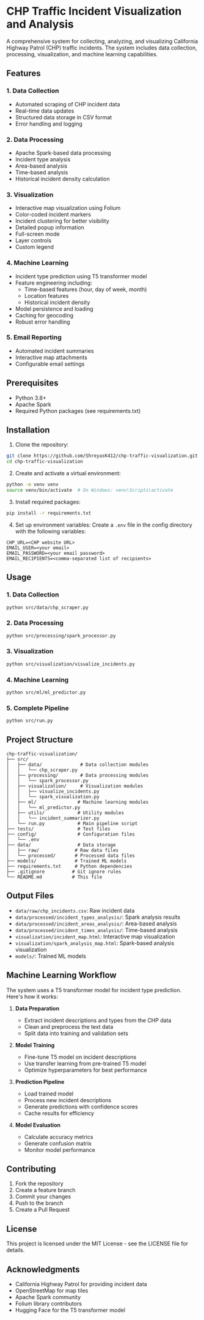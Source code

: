 # CHP Traffic Incident Visualization and Analysis

A comprehensive system for collecting, analyzing, and visualizing California Highway Patrol (CHP) traffic incidents. The system includes data collection, processing, visualization, and machine learning capabilities.

## Features

### 1. Data Collection
- Automated scraping of CHP incident data
- Real-time data updates
- Structured data storage in CSV format
- Error handling and logging

### 2. Data Processing
- Apache Spark-based data processing
- Incident type analysis
- Area-based analysis
- Time-based analysis
- Historical incident density calculation

### 3. Visualization
- Interactive map visualization using Folium
- Color-coded incident markers
- Incident clustering for better visibility
- Detailed popup information
- Full-screen mode
- Layer controls
- Custom legend

### 4. Machine Learning
- Incident type prediction using T5 transformer model
- Feature engineering including:
  - Time-based features (hour, day of week, month)
  - Location features
  - Historical incident density
- Model persistence and loading
- Caching for geocoding
- Robust error handling

### 5. Email Reporting
- Automated incident summaries
- Interactive map attachments
- Configurable email settings

## Prerequisites

- Python 3.8+
- Apache Spark
- Required Python packages (see requirements.txt)

## Installation

1. Clone the repository:
```bash
git clone https://github.com/ShreyasK412/chp-traffic-visualization.git
cd chp-traffic-visualization
```

2. Create and activate a virtual environment:
```bash
python -m venv venv
source venv/bin/activate  # On Windows: venv\Scripts\activate
```

3. Install required packages:
```bash
pip install -r requirements.txt
```

4. Set up environment variables:
Create a `.env` file in the config directory with the following variables:
```
CHP_URL=<CHP website URL>
EMAIL_USER=<your email>
EMAIL_PASSWORD=<your email password>
EMAIL_RECIPIENTS=<comma-separated list of recipients>
```

## Usage

### 1. Data Collection
```bash
python src/data/chp_scraper.py
```

### 2. Data Processing
```bash
python src/processing/spark_processor.py
```

### 3. Visualization
```bash
python src/visualization/visualize_incidents.py
```

### 4. Machine Learning
```bash
python src/ml/ml_predictor.py
```

### 5. Complete Pipeline
```bash
python src/run.py
```

## Project Structure

```
chp-traffic-visualization/
├── src/
│   ├── data/              # Data collection modules
│   │   └── chp_scraper.py
│   ├── processing/        # Data processing modules
│   │   └── spark_processor.py
│   ├── visualization/     # Visualization modules
│   │   ├── visualize_incidents.py
│   │   └── spark_visualization.py
│   ├── ml/               # Machine learning modules
│   │   └── ml_predictor.py
│   ├── utils/            # Utility modules
│   │   └── incident_summarizer.py
│   └── run.py            # Main pipeline script
├── tests/                # Test files
├── config/               # Configuration files
│   └── .env
├── data/                 # Data storage
│   ├── raw/             # Raw data files
│   └── processed/       # Processed data files
├── models/              # Trained ML models
├── requirements.txt     # Python dependencies
├── .gitignore          # Git ignore rules
└── README.md           # This file
```

## Output Files

- `data/raw/chp_incidents.csv`: Raw incident data
- `data/processed/incident_types_analysis/`: Spark analysis results
- `data/processed/incident_areas_analysis/`: Area-based analysis
- `data/processed/incident_times_analysis/`: Time-based analysis
- `visualization/incident_map.html`: Interactive map visualization
- `visualization/spark_analysis_map.html`: Spark-based analysis visualization
- `models/`: Trained ML models

## Machine Learning Workflow

The system uses a T5 transformer model for incident type prediction. Here's how it works:

1. **Data Preparation**
   - Extract incident descriptions and types from the CHP data
   - Clean and preprocess the text data
   - Split data into training and validation sets

2. **Model Training**
   - Fine-tune T5 model on incident descriptions
   - Use transfer learning from pre-trained T5 model
   - Optimize hyperparameters for best performance

3. **Prediction Pipeline**
   - Load trained model
   - Process new incident descriptions
   - Generate predictions with confidence scores
   - Cache results for efficiency

4. **Model Evaluation**
   - Calculate accuracy metrics
   - Generate confusion matrix
   - Monitor model performance

## Contributing

1. Fork the repository
2. Create a feature branch
3. Commit your changes
4. Push to the branch
5. Create a Pull Request

## License

This project is licensed under the MIT License - see the LICENSE file for details.

## Acknowledgments

- California Highway Patrol for providing incident data
- OpenStreetMap for map tiles
- Apache Spark community
- Folium library contributors
- Hugging Face for the T5 transformer model 